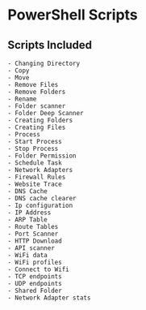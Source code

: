 # PowerShell Scripts

## Scripts Included

    - Changing Directory
    - Copy
    - Move
    - Remove Files
    - Remove Folders
    - Rename
    - Folder scanner 
    - Folder Deep Scanner
    - Creating Folders
    - Creating Files
    - Process 
    - Start Process 
    - Stop Process 
    - Folder Permission 
    - Schedule Task 
    - Network Adapters 
    - Firewall Rules 
    - Website Trace
    - DNS Cache 
    - DNS cache clearer 
    - Ip configuration 
    - IP Address 
    - ARP Table 
    - Route Tables
    - Port Scanner 
    - HTTP Download
    - API scanner 
    - WiFi data 
    - WiFi profiles 
    - Connect to Wifi 
    - TCP endpoints 
    - UDP endpoints 
    - Shared Folder 
    - Network Adapter stats